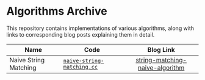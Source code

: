 # Algorithms Archive

This repository contains implementations of various algorithms, along with links to corresponding blog posts explaining them in detail.


| Name                  | Code              | Blog Link |
| --------------------- | ----------------------------------- | :-------: |
| Naive String Matching | [`naive-string-matching.cc`](/string_matching/naive_string.c) | [string-matching-naive-algorithm](https://blog.arun.space/posts/string-matching-naive-algorithm) |


